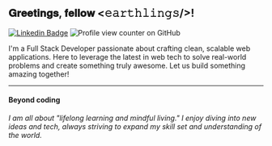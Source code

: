 <h2> 𝐆𝐫𝐞𝐞𝐭𝐢𝐧𝐠𝐬, 𝐟𝐞𝐥𝐥𝐨𝐰 <𝚎𝚊𝚛𝚝𝚑𝚕𝚒𝚗𝚐𝚜/>!</h2>

[![Linkedin Badge](https://img.shields.io/badge/-jchusband-blue?style=flat-square&logo=Linkedin&logoColor=white&link=https://www.linkedin.com/in/jchusband/)](https://www.linkedin.com/in/jchusband/)
![Profile view counter on GitHub](https://komarev.com/ghpvc/?username=jameshusband)

I'm a Full Stack Developer passionate about crafting clean, scalable web applications. Here to leverage the latest in web tech to solve real-world problems and create something truly awesome. Let us build something amazing together!

------------

<div align="left">  
        <h4>Beyond coding</h4>
        <p><i>I am all about "lifelong learning and mindful living." I enjoy diving into new ideas and tech, always striving to expand my skill set and understanding of the world.</i></p>
</div>
